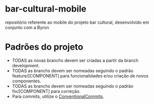# bar-cultural-mobile
repositório referente ao mobile do projeto bar cultural, desenvolvido em conjunto com a Byron

# Padrões do projeto

* TODAS as novas branchs devem ser criadas a partir da branch development.
* TODAS as branchs devem ser nomeadas seguindo o padrão feature/[COMPONENT] para funcionalidades e/ou criação de novos componentes.
* TODAS as branchs devem ser nomeadas seguindo o padrão fix/[COMPONENT] para correção.
* Para commits, utilize o [ConventionalCommits](https://www.conventionalcommits.org/pt-br/v1.0.0-beta.4/).
